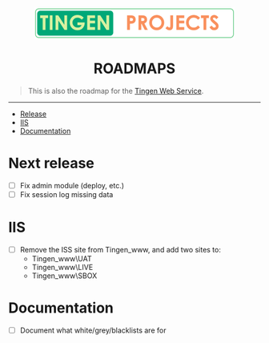 <!-- u250925 -->

<div align="center">

  <picture>
    <source media="(prefers-color-scheme: dark)" srcset="https://github.com/spectrum-health-systems/tingen-projects/blob/main/logos/tngnproj-dark-400x63.png">
    <source media="(prefers-color-scheme: light)" srcset="https://github.com/spectrum-health-systems/tingen-projects/blob/main/logos/tngnproj-light-400x63.png">
    <img alt="Fallback image description" src="https://github.com/spectrum-health-systems/tingen-projects/blob/main/logos/tngnproj-light-400x63.png">
  </picture>
  <h1>
    ROADMAPS
  </h1>

</div>

> This is also the roadmap for the [Tingen Web Service](https://github.com/spectrum-health-systems/tingen-web-service.).

***

* [Release](#release)
* [IIS](#iis)
* [Documentation](#documentation)

# Next release

- [ ] Fix admin module (deploy, etc.)
- [ ] Fix session log missing data

<!-- QUEUE

- [ ] Fix slow creation of userId translation table.
- [ ] Setup custom messages for OptObj error messages
- [ ] Session logs can be simple or verbose
- [ ] Make all session stuff internal (?)
- [ ] Verify classes/methods are public/private/internal
- [ ] Verify that the automated reports are being updated
- [ ] Verify deploy is non-destructive-isg
- [ ] Very simple test return (?)
- [ ] Functionality: Dosing
- [ ] Functionality: Form access
- [ ] Functionality: TeleHealth
- [ ] Whitelists
- [ ] Greylists
- [ ] Blacklists
- [ ] Autmatically create status logs every day
- [ ] Re-enable trace logs for each method
- [ ] Build a trace log package for easier trace logging
- [ ] Limit passed parameters to methods
- [ ] Verify automated reports are being updated
- [ ] Mode terminology Should "disable" work? Or just "disabled", specifically?
- [ ] Performance considerations - Runaway processes - Out of disk space - IIS worker threads
- [ ] Email functionality
- [ ] Fix issue with deploying taking multiple deployments
- [ ] New critical error: the Avatar Systems don't match
- [ ] Email critical errors
- [ ] Trace logs where they need to be
- [ ] Auto-generated data copied from deployment folder
- [ ] Fallback for name conversion (Sebastian's idea)
- [ ] Disable Scripts For Error (what is this?)

-->

<!-- PREVIOUS RELEASES

## R25.9

- [X] Move trace logs to Sessions
- [X] Test to see what happens when a blueprint is deleted, does it show up when the service execute
- [X] Web service appdata -> root NOTE: Don't do this.
- [X] Test looped debugs to make sure they are created with a 1ms delay
- [X] Parameters that start with "_" use the calling form to parse requests.
- [X] Update blueprints to match documentation

-->

# IIS

- [ ] Remove the ISS site from Tingen_www, and add two sites to:
  - Tingen_www\UAT
  - Tingen_www\LIVE
  - Tingen_www\SBOX

# Documentation

- [ ] Document what white/grey/blacklists are for
